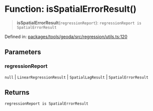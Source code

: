 # Function: isSpatialErrorResult()

> **isSpatialErrorResult**(`regressionReport`): `regressionReport is SpatialErrorResult`

Defined in: [packages/tools/geoda/src/regression/utils.ts:120](https://github.com/GeoDaCenter/openassistant/blob/0a6a7e7306d75a25dc968b3117f04cb7bd613bec/packages/tools/geoda/src/regression/utils.ts#L120)

## Parameters

### regressionReport

`null` | `LinearRegressionResult` | `SpatialLagResult` | `SpatialErrorResult`

## Returns

`regressionReport is SpatialErrorResult`

